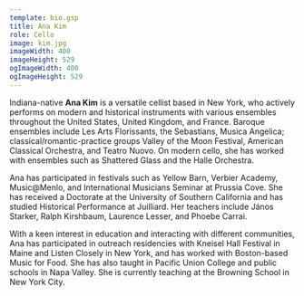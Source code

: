 ```yaml
---
template: bio.gsp
title: Ana Kim
role: Cello
image: kim.jpg
imageWidth: 400
imageHeight: 529
ogImageWidth: 400
ogImageHeight: 529
---
```


Indiana-native **Ana Kim** is a versatile cellist based in New York, who actively performs on modern and historical instruments with various ensembles throughout the United States, United Kingdom, and France. Baroque ensembles include Les Arts Florissants, the Sebastians, Musica Angelica; classical/romantic-practice groups Valley of the Moon Festival, American Classical Orchestra, and Teatro Nuovo. On modern cello, she has worked with ensembles such as Shattered Glass and the Halle Orchestra.

Ana has participated in festivals such as Yellow Barn, Verbier Academy, Music@Menlo, and International Musicians Seminar at Prussia Cove. She has received a Doctorate at the University of Southern California and has studied Historical Performance at Juilliard. Her teachers include János Starker, Ralph Kirshbaum, Laurence Lesser, and Phoebe Carrai.

With a keen interest in education and interacting with different communities, Ana has participated in outreach residencies with Kneisel Hall Festival in Maine and Listen Closely in New York, and has worked with Boston-based Music for Food. She has also taught in Pacific Union College and public schools in Napa Valley. She is currently teaching at the Browning School in New York City.
